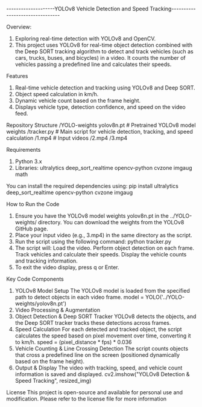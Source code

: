 --------------------YOLOv8 Vehicle Detection and Speed Tracking--------------------------------

Overview:
1. Exploring real-time detection with YOLOv8 and OpenCV.
2. This project uses YOLOv8 for real-time object detection combined with the Deep SORT tracking algorithm to detect and track vehicles (such as cars, trucks, buses, and bicycles) in a video. It counts the number of vehicles passing a predefined line and calculates their speeds. 

Features
1. Real-time vehicle detection and tracking using YOLOv8 and Deep SORT.
2. Object speed calculation in km/h.
3. Dynamic vehicle count based on the frame height.
4. Displays vehicle type, detection confidence, and speed on the video feed.

Repository Structure
/YOLO-weights
    yolov8n.pt                  # Pretrained YOLOv8 model weights
/tracker.py                     # Main script for vehicle detection, tracking, and speed calculation
/1.mp4                          # Input videos
/2.mp4
/3.mp4

Requirements
1. Python 3.x
2. Libraries:
   ultralytics
   deep_sort_realtime
   opencv-python
   cvzone
   imgaug
   math

You can install the required dependencies using:
pip install ultralytics deep_sort_realtime opencv-python cvzone imgaug

How to Run the Code
1. Ensure you have the YOLOv8 model weights yolov8n.pt in the ../YOLO-weights/ directory. You can download the weights from the YOLOv8 GitHub page.
2. Place your input video (e.g., 3.mp4) in the same directory as the script.
3. Run the script using the following command:
python tracker.py
4. The script will:
   Load the video.
   Perform object detection on each frame.
   Track vehicles and calculate their speeds.
   Display the vehicle counts and tracking information.
5. To exit the video display, press q or Enter.

Key Code Components
1. YOLOv8 Model Setup
   The YOLOv8 model is loaded from the specified path to detect objects in each video frame.
   model = YOLO('../YOLO-weights/yolov8n.pt')
2. Video Processing & Augmentation
3. Object Detection & Deep SORT Tracker
   YOLOv8 detects the objects, and the Deep SORT tracker tracks these detections across frames.
4. Speed Calculation
   For each detected and tracked object, the script calculates the speed based on pixel movement over time, converting it to km/h.
   speed = (pixel_distance * fps) * 0.036
5. Vehicle Counting & Line Crossing Detection
   The script counts objects that cross a predefined line on the screen (positioned dynamically based on the frame height).
6. Output & Display
   The video with tracking, speed, and vehicle count information is saved and displayed.
   cv2.imshow("YOLOv8 Detection & Speed Tracking", resized_img)

License
This project is open-source and available for personal use and modification. Please refer to the license file for more information
